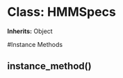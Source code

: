 # Class: HMMSpecs
**Inherits:** Object
    




#Instance Methods
## instance_method() [](#method-i-instance_method)

